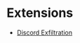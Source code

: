 # Extensions

* [Discord Exfiltration](https://github.com/quentinlamamy/bashbunny/tree/main/extensions/discord)
